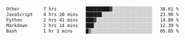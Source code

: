 <!--START_SECTION:waka-->

```txt
Other         7 hrs           █████████▓░░░░░░░░░░░░░░░   38.61 %
JavaScript    4 hrs 20 mins   ██████░░░░░░░░░░░░░░░░░░░   23.90 %
Python        2 hrs 41 mins   ███▓░░░░░░░░░░░░░░░░░░░░░   14.80 %
Markdown      2 hrs 14 mins   ███░░░░░░░░░░░░░░░░░░░░░░   12.39 %
Bash          1 hr 3 mins     █▒░░░░░░░░░░░░░░░░░░░░░░░   05.85 %
```

<!--END_SECTION:waka--> 
 
